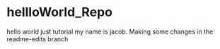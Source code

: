 # hellloWorld_Repo
hello world
just tutorial
my name is jacob. Making some changes in the readme-edits branch 
